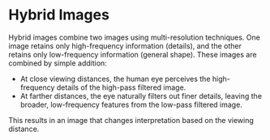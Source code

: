 # Hybrid Images

Hybrid images combine two images using multi-resolution techniques. One image retains only high-frequency information (details), and the other retains only low-frequency information (general shape). These images are combined by simple addition:

- At close viewing distances, the human eye perceives the high-frequency details of the high-pass filtered image.
- At farther distances, the eye naturally filters out finer details, leaving the broader, low-frequency features from the low-pass filtered image.

This results in an image that changes interpretation based on the viewing distance.
